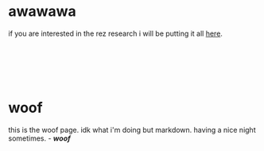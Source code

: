 # awawawa
if you are interested in the rez research i will be putting it all [here](rez.md).
<br>
<br>
<br>
<br>
<br>
<br>
# woof
this is the woof page. idk what i'm doing but markdown. having a nice night sometimes. - ***woof***